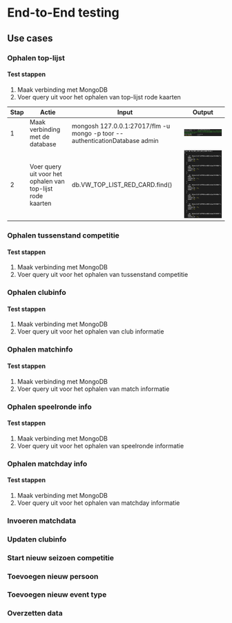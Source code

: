# End-to-End testing

## Use cases

### Ophalen top-lijst

#### Test stappen

1. Maak verbinding met MongoDB
2. Voer query uit voor het ophalen van top-lijst rode kaarten

| Stap | Actie                                                      | Input                                                                       | Output                                                                      |
|------|------------------------------------------------------------|-----------------------------------------------------------------------------|-----------------------------------------------------------------------------|
| 1    | Maak verbinding met de database                            | mongosh 127.0.0.1:27017/flm -u mongo -p toor --authenticationDatabase admin | ![Database verbinding](images/test_results/verbinding-resultaat.png)        |
| 2    | Voer query uit voor het ophalen van top-lijst rode kaarten | db.VW_TOP_LIST_RED_CARD.find()                                              | ![Database verbinding](images/test_results/ophalen-top-lijst-resultaat.png) |

### Ophalen tussenstand competitie

#### Test stappen

1. Maak verbinding met MongoDB
2. Voer query uit voor het ophalen van tussenstand competitie

### Ophalen clubinfo

#### Test stappen

1. Maak verbinding met MongoDB
2. Voer query uit voor het ophalen van club informatie

### Ophalen matchinfo

#### Test stappen

1. Maak verbinding met MongoDB
2. Voer query uit voor het ophalen van match informatie

### Ophalen speelronde info

#### Test stappen

1. Maak verbinding met MongoDB
2. Voer query uit voor het ophalen van speelronde informatie

### Ophalen matchday info

#### Test stappen

1. Maak verbinding met MongoDB
2. Voer query uit voor het ophalen van matchday informatie

### Invoeren matchdata

### Updaten clubinfo

### Start nieuw seizoen competitie

### Toevoegen nieuw persoon

### Toevoegen nieuw event type

### Overzetten data